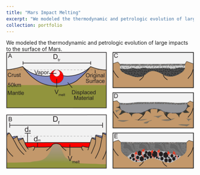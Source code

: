 ```yaml
---
title: "Mars Impact Melting"
excerpt: "We modeled the thermodynamic and petrologic evolution of large impacts to the surface of Mars.<br/><img src='/images/impact-cartoon3.jpg' width="450"/>"
collection: portfolio
---
```

We modeled the thermodynamic and petrologic evolution of large impacts to the surface of Mars.<br/><img src='/images/impact-cartoon3.jpg'>
